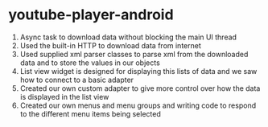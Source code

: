 # youtube-player-android


1. Async task to download data without blocking the main UI thread
2. Used the built-in HTTP to download data from internet 
3. Used supplied xml parser classes to parse xml from the downloaded data and to store the values in our objects
4. List view widget is designed for displaying this lists of data and we saw how to connect to a basic adapter
5. Created our own custom adapter to give more control over how the data is displayed in the list view
6. Created our own menus and menu groups and writing code to respond to the different menu items being selected 
